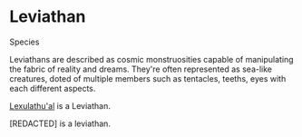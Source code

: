 # Leviathan
Species

Leviathans are described as cosmic monstruosities capable of manipulating the fabric of reality and dreams.
They're often represented as sea-like creatures, doted of multiple members such as tentacles, teeths, eyes with each different aspects.


[Lexulathu'al](https://github.com/LinkfandosVF/cryptidcrushwiki/Characters/Lex.md) is a Leviathan.

[REDACTED] is a leviathan.
